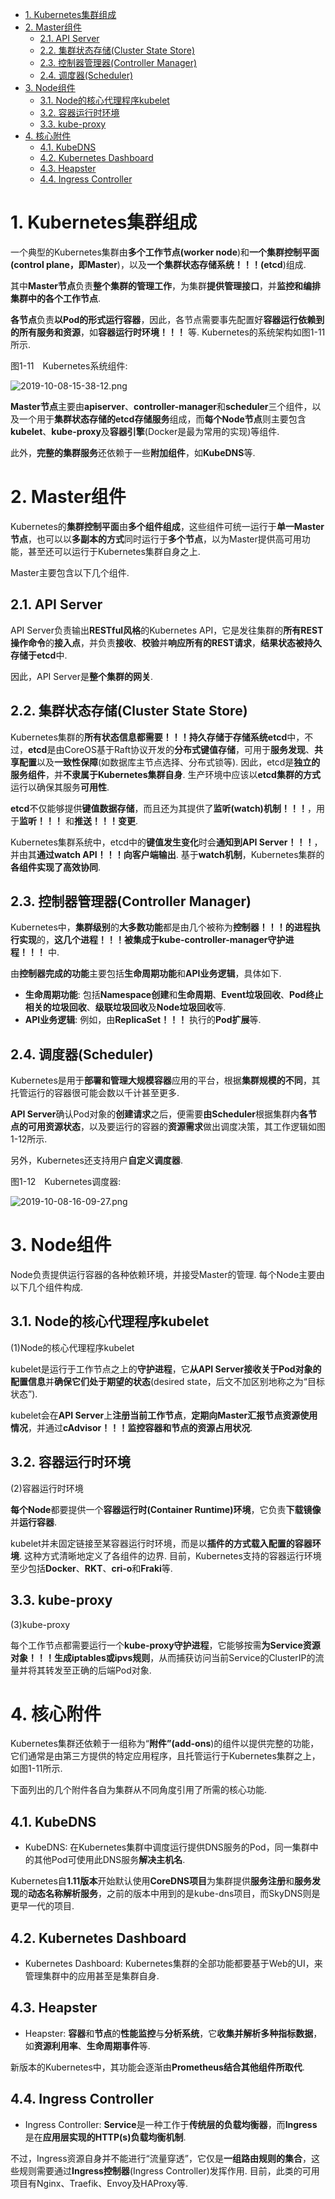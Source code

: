
<!-- @import "[TOC]" {cmd="toc" depthFrom=1 depthTo=6 orderedList=false} -->

<!-- code_chunk_output -->

- [1. Kubernetes集群组成](#1-kubernetes集群组成)
- [2. Master组件](#2-master组件)
  - [2.1. API Server](#21-api-server)
  - [2.2. 集群状态存储(Cluster State Store)](#22-集群状态存储cluster-state-store)
  - [2.3. 控制器管理器(Controller Manager)](#23-控制器管理器controller-manager)
  - [2.4. 调度器(Scheduler)](#24-调度器scheduler)
- [3. Node组件](#3-node组件)
  - [3.1. Node的核心代理程序kubelet](#31-node的核心代理程序kubelet)
  - [3.2. 容器运行时环境](#32-容器运行时环境)
  - [3.3. kube-proxy](#33-kube-proxy)
- [4. 核心附件](#4-核心附件)
  - [4.1. KubeDNS](#41-kubedns)
  - [4.2. Kubernetes Dashboard](#42-kubernetes-dashboard)
  - [4.3. Heapster](#43-heapster)
  - [4.4. Ingress Controller](#44-ingress-controller)

<!-- /code_chunk_output -->

# 1. Kubernetes集群组成

一个典型的Kubernetes集群由**多个工作节点(worker node**)和**一个集群控制平面(control plane，即Master**)，以及**一个集群状态存储系统！！！(etcd**)组成. 

其中**Master节点**负责**整个集群的管理工作**，为集群**提供管理接口**，并**监控和编排集群中的各个工作节点**. 

**各节点**负责**以Pod的形式运行容器**，因此，各节点需要事先配置好**容器运行依赖到的所有服务和资源**，如**容器运行时环境！！！** 等. Kubernetes的系统架构如图1-11所示. 

图1-11　Kubernetes系统组件:

![2019-10-08-15-38-12.png](./images/2019-10-08-15-38-12.png)

**Master节点**主要由**apiserver**、**controller\-manager**和**scheduler**三个组件，以及一个用于**集群状态存储的etcd存储服务**组成，而**每个Node节点**则主要包含**kubelet**、**kube\-proxy**及**容器引擎**(Docker是最为常用的实现)等组件. 

此外，**完整的集群服务**还依赖于一些**附加组件**，如**KubeDNS**等. 

# 2. Master组件

Kubernetes的**集群控制平面**由**多个组件组成**，这些组件可统一运行于**单一Master节点**，也可以以**多副本的方式**同时运行于**多个节点**，以为Master提供高可用功能，甚至还可以运行于Kubernetes集群自身之上. 

Master主要包含以下几个组件. 

## 2.1. API Server

API Server负责输出**RESTful风格**的Kubernetes API，它是发往集群的**所有REST操作命令**的**接入点**，并负责**接收**、**校验**并**响应所有的REST请求**，**结果状态被持久存储于etcd**中. 

因此，API Server是**整个集群的网关**. 

## 2.2. 集群状态存储(Cluster State Store)

Kubernetes集群的**所有状态信息都需要！！！持久存储于存储系统etcd**中，不过，**etcd**是由CoreOS基于Raft协议开发的**分布式键值存储**，可用于**服务发现**、**共享配置**以及**一致性保障**(如数据库主节点选择、分布式锁等). 因此，etcd是**独立的服务组件**，并**不隶属于Kubernetes集群自身**. 生产环境中应该以**etcd集群的方式**运行以确保其服务**可用性**. 

**etcd**不仅能够提供**键值数据存储**，而且还为其提供了**监听(watch)机制！！！**，用于**监听！！！** 和**推送！！！变更**. 

Kubernetes集群系统中，etcd中的**键值发生变化**时会**通知到API Server！！！**，并由其**通过watch API！！！向客户端输出**. 基于**watch机制**，Kubernetes集群的**各组件实现了高效协同**. 

## 2.3. 控制器管理器(Controller Manager)

Kubernetes中，**集群级别**的**大多数功能**都是由几个被称为**控制器！！！的进程执行实现**的，**这几个进程！！！被集成于kube\-controller\-manager守护进程！！！** 中. 

由**控制器完成的功能**主要包括**生命周期功能**和**API业务逻辑**，具体如下. 

* **生命周期功能**: 包括**Namespace创建**和**生命周期**、**Event垃圾回收**、**Pod终止相关的垃圾回收**、**级联垃圾回收**及**Node垃圾回收**等. 
* **API业务逻辑**: 例如，由**ReplicaSet！！！** 执行的**Pod扩展**等. 

## 2.4. 调度器(Scheduler)

Kubernetes是用于**部署和管理大规模容器**应用的平台，根据**集群规模的不同**，其托管运行的容器很可能会数以千计甚至更多. 

**API Server**确认Pod对象的**创建请求**之后，便需要**由Scheduler**根据集群内**各节点的可用资源状态**，以及要运行的容器的**资源需求**做出调度决策，其工作逻辑如图1-12所示. 

另外，Kubernetes还支持用户**自定义调度器**. 

图1-12　Kubernetes调度器:

![2019-10-08-16-09-27.png](./images/2019-10-08-16-09-27.png)

# 3. Node组件

Node负责提供运行容器的各种依赖环境，并接受Master的管理. 每个Node主要由以下几个组件构成. 

## 3.1. Node的核心代理程序kubelet

(1)Node的核心代理程序kubelet

kubelet是运行于工作节点之上的**守护进程**，它**从API Server接收关于Pod对象的配置信息**并**确保它们处于期望的状态**(desired state，后文不加区别地称之为“目标状态”). 

kubelet会在**API Server**上**注册当前工作节点**，**定期向Master汇报节点资源使用情况**，并通过**cAdvisor！！！监控容器和节点的资源占用状况**. 

## 3.2. 容器运行时环境

(2)容器运行时环境

**每个Node**都要提供一个**容器运行时(Container Runtime)环境**，它负责**下载镜像**并**运行容器**. 

kubelet并未固定链接至某容器运行时环境，而是以**插件的方式载入配置的容器环境**. 这种方式清晰地定义了各组件的边界. 目前，Kubernetes支持的容器运行环境至少包括**Docker**、**RKT**、**cri\-o**和**Fraki**等. 

## 3.3. kube-proxy

(3)kube-proxy

每个工作节点都需要运行一个**kube-proxy守护进程**，它能够按需**为Service资源对象！！！生成iptables或ipvs规则**，从而捕获访问当前Service的ClusterIP的流量并将其转发至正确的后端Pod对象. 

# 4. 核心附件

Kubernetes集群还依赖于一组称为“**附件”(add\-ons**)的组件以提供完整的功能，它们通常是由第三方提供的特定应用程序，且托管运行于Kubernetes集群之上，如图1-11所示. 

下面列出的几个附件各自为集群从不同角度引用了所需的核心功能. 

## 4.1. KubeDNS

* KubeDNS: 在Kubernetes集群中调度运行提供DNS服务的Pod，同一集群中的其他Pod可使用此DNS服务**解决主机名**. 

Kubernetes自**1.11版本**开始默认使用**CoreDNS项目**为集群提供**服务注册**和**服务发现**的**动态名称解析服务**，之前的版本中用到的是kube\-dns项目，而SkyDNS则是更早一代的项目. 

## 4.2. Kubernetes Dashboard

* Kubernetes Dashboard: Kubernetes集群的全部功能都要基于Web的UI，来管理集群中的应用甚至是集群自身. 

## 4.3. Heapster

* Heapster: **容器**和**节点**的**性能监控**与**分析系统**，它**收集并解析多种指标数据**，如**资源利用率**、**生命周期事件**等. 

新版本的Kubernetes中，其功能会逐渐由**Prometheus结合其他组件所取代**. 

## 4.4. Ingress Controller

* Ingress Controller: **Service**是一种工作于**传统层的负载均衡器**，而**Ingress**是在**应用层实现的HTTP(s)负载均衡机制**. 

不过，Ingress资源自身并不能进行“流量穿透”，它仅是**一组路由规则的集合**，这些规则需要通过**Ingress控制器**(Ingress Controller)发挥作用. 目前，此类的可用项目有Nginx、Traefik、Envoy及HAProxy等. 

